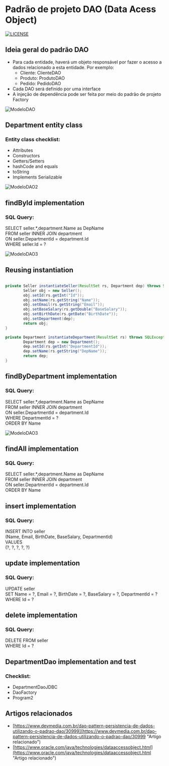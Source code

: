 # Padrão de projeto DAO (Data Acess Object)

[![LICENSE](https://img.shields.io/npm/l/react)](https://github.com/phmeyreles/projetoDAO/blob/master/LICENSE) 

## Ideia geral do padrão DAO
* Para cada entidade, haverá um objeto responsável por fazer o acesso a dados relacionado a esta entidade. Por exemplo:
  * Cliente: ClienteDAO
  * Produto: ProdutoDAO
  * Pedido: PedidoDAO
* Cada DAO será definido por uma interface
* A injeção de dependência pode ser feita por meio do padrão de projeto Factory

![ModeloDAO](https://user-images.githubusercontent.com/81655895/145939055-b5a4cdbd-a04a-42dd-b3ce-af4d5ce82e6b.PNG)

## Department entity class
### Entity class checklist:
* Attributes
* Constructors
* Getters/Setters
* hashCode and equals
* toString
* Implements Serializable

![ModeloDAO2](https://user-images.githubusercontent.com/81655895/146043053-867d49e2-0b0a-42e3-ab76-6fc28c096dd7.PNG)
 
## findById implementation
 
### SQL Query: 
SELECT seller.*,department.Name as DepName <br>
FROM seller INNER JOIN department <br>
ON seller.DepartmentId = department.Id  <br>
WHERE seller.Id = ?

![ModeloDAO3](https://user-images.githubusercontent.com/81655895/146043744-88991442-c203-4a79-9231-be331e5e64ca.PNG)



## Reusing instantiation
```Java

private Seller instantiateSeller(ResultSet rs, Department dep) throws SQLException {
        Seller obj = new Seller();
        obj.setId(rs.getInt("Id"));
        obj.setName(rs.getString("Name"));
        obj.setEmail(rs.getString("Email"));
        obj.setBaseSalary(rs.getDouble("BaseSalary"));
        obj.setBirthDate(rs.getDate("BirthDate"));
        obj.setDepartment(dep);
        return obj;
}

```
```Java
private Department instantiateDepartment(ResultSet rs) throws SQLException {
        Department dep = new Department();
        dep.setId(rs.getInt("DepartmentId"));
        dep.setName(rs.getString("DepName"));
        return dep;
}

```

## findByDepartment implementation

### SQL Query:
SELECT seller.*,department.Name as DepName<br>
FROM seller INNER JOIN department<br>
ON seller.DepartmentId = department.Id<br>
WHERE DepartmentId = ?<br>
ORDER BY Name

![ModeloDAO3](https://user-images.githubusercontent.com/81655895/146099788-75adebe5-354f-416a-a5d0-9027f8a60698.PNG)

## findAll implementation

### SQL Query:
SELECT seller.*,department.Name as DepName<br>
FROM seller INNER JOIN department<br>
ON seller.DepartmentId = department.Id<br>
ORDER BY Name

## insert implementation

### SQL Query:
INSERT INTO seller<br>
(Name, Email, BirthDate, BaseSalary, DepartmentId)<br>
VALUES<br>
(?, ?, ?, ?, ?)

## update implementation

### SQL Query:
UPDATE seller<br>
SET Name = ?, Email = ?, BirthDate = ?, BaseSalary = ?, DepartmentId = ?<br>
WHERE Id = ?

## delete implementation

### SQL Query:
DELETE FROM seller<br>
WHERE Id = ?

## DepartmentDao implementation and test
### Checklist:
* DepartmentDaoJDBC
* DaoFactory
* Program2

## Artigos relacionados
* [https://www.devmedia.com.br/dao-pattern-persistencia-de-dados-utilizando-o-padrao-dao/30999](https://www.devmedia.com.br/dao-pattern-persistencia-de-dados-utilizando-o-padrao-dao/30999 "Artigo relacionado")
* [https://www.oracle.com/java/technologies/dataaccessobject.html](https://www.oracle.com/java/technologies/dataaccessobject.html "Artigo relacionado")
